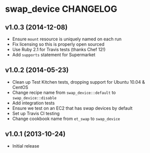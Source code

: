 # swap_device CHANGELOG

## v1.0.3 (2014-12-08)

* Ensure `mount` resource is uniquely named on each run
* Fix licensing so this is properly open sourced
* Use Ruby 2.1 for Travis tests (thanks Chef 12!)
* Add `supports` statement for Supermarket

## v1.0.2 (2014-05-23)

* Clean up Test Kitchen tests, dropping support for Ubuntu 10.04 & CentOS
* Change recipe name from `swap_device::default` to `swap_device::disable`
* Add integration tests
* Ensure we test on an EC2 that has swap devices by default
* Set up Travis CI testing
* Change cookbook name from `et_swap` to `swap_device`

## v1.0.1 (2013-10-24)

* Initial release
